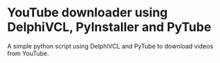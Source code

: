 # YouTube downloader using DelphiVCL, PyInstaller and PyTube

A simple python script using DelphiVCL and PyTube to download videos from YouTube.
